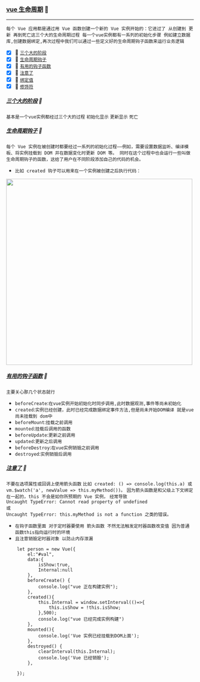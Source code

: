 ### [vue 生命周期](#top) :maple_leaf: <b id="top"></b> 

----
`每个 Vue 应用都是通过用 Vue 函数创建一个新的 Vue 实例开始的：它进过了 从创建到 更新 再到死亡这三个大的生命周期过程 每一个vue实例都有一系列的初始化步骤
例如建立数据库,创建数据绑定,再次过程中我们可以通过一些定义好的生命周期钩子函数来运行业务逻辑`

- [x] :maple_leaf: [`三个大的阶段`](#process)
- [x] :maple_leaf: [`生命周期钩子`](#hook)
- [x] :maple_leaf: [`有用的钩子函数`](#useful)
- [x] :maple_leaf: [`注意了`](#notice)
- [x] :maple_leaf: [`绑定值`](#bind)
- [x] :maple_leaf: [`修饰符`](#desc)

##### [三个大的阶段](#top)  :maple_leaf: <b id="hook"></b> 
`基本是一个vue实例都经过三个大的过程` `初始化显示` `更新显示` `死亡`

##### [生命周期钩子](#top)  :maple_leaf: <b id="process"></b> 
`每个 Vue 实例在被创建时都要经过一系列的初始化过程——例如，需要设置数据监听、编译模板、将实例挂载到 DOM 并在数据变化时更新 DOM 等。
同时在这个过程中也会运行一些叫做生命周期钩子的函数，这给了用户在不同阶段添加自己的代码的机会。`
* `比如 created 钩子可以用来在一个实例被创建之后执行代码：`

<img src="https://cn.vuejs.org/images/lifecycle.png" width = "500" />


##### [有用的钩子函数](#top)  :maple_leaf: <b id="useful"></b> 
`主要关心那几个状态就行`
* `beforeCreate`:`在vue实例开始初始化时同步调用,此时数据观测,事件等尚未初始化`
* `created`:`实例已经创建，此时已经完成数据绑定事件方法,但是尚未开始DOM编译 就是vue尚未挂载到 dom中`
* `beforeMount`:`挂载之前调用`
* `mounted`:`挂载后调用的函数`
* `beforeUpdate`:`更新之前调用`
* `updated`:`更新之后调用`
* `beforeDestroy`:`在vue实例销毁之前调用`
* `destroyed`:`实例销毁后调用`

##### [注意了](#top)  :maple_leaf: <b id="notice"></b> 
`不要在选项属性或回调上使用箭头函数` `比如 created: () => console.log(this.a) 或
vm.$watch('a', newValue => this.myMethod())。` `因为箭头函数是和父级上下文绑定在一起的，this
不会是如你所预期的 Vue 实例，` `经常导致` <br/>
`Uncaught TypeError: Cannot read property of undefined` <br/>
`或`  <br/>
`Uncaught TypeError: this.myMethod is not a function 之类的错误。` <br/>

* `在钩子函数里面 对于定时器要使用 箭头函数 不然无法触发定时器函数改变值 因为普通函数this指向运行时的环境`
* `且注意销毁定时器对象 以防止内存泄漏`
```node
    let person = new Vue({
        el:"#val",
        data:{
            isShow:true,
            Internal:null
        },
        beforeCreate() {
            console.log("vue 正在构建实例");
        },
        created(){
            this.Internal = window.setInterval(()=>{
                this.isShow = !this.isShow;
            },500);
            console.log("vue 已经完成实例构建")
        },
        mounted(){
            console.log('Vue 实例已经挂载到DOM上面');
        },
        destroyed() {
            clearInterval(this.Internal);
            console.log('Vue 已经销毁');
        },
        
    });
```
